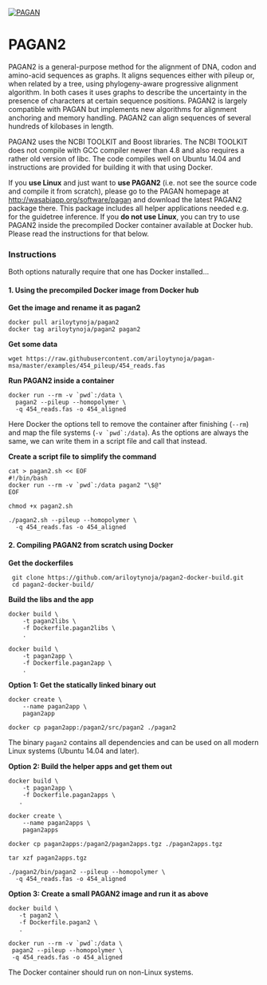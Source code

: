 
[![PAGAN](http://wasabiapp.org/download/theme/icons/pagan.png)](http://wasabiapp.org/software/pagan/) 
# PAGAN2
PAGAN2 is a general-purpose method for the alignment of DNA, codon and amino-acid sequences as graphs. It aligns sequences either with pileup or, when related by a tree, using phylogeny-aware progressive alignment algorithm. In both cases it uses graphs to describe the uncertainty in the presence of characters at certain sequence positions. PAGAN2 is largely compatible with PAGAN but implements new algorithms for alignment anchoring and memory handling. PAGAN2 can align sequences of several hundreds of kilobases in length.

PAGAN2 uses the NCBI TOOLKIT and Boost libraries. The NCBI TOOLKIT does not compile with GCC compiler newer than 4.8 and also requires a rather old version of libc. The code compiles well on Ubuntu 14.04 and instructions are provided for building it with that using Docker.

If you **use Linux** and just want to **use PAGAN2** (i.e. not see the source code and compile it from scratch), please go to the PAGAN homepage at http://wasabiapp.org/software/pagan and download the latest PAGAN2 package there. This package includes all helper applications needed e.g. for the guidetree inference. If you **do not use Linux**, you can try to use PAGAN2 inside the precompiled Docker container available at Docker hub. Please read the instructions for that below.

### Instructions
Both options naturally require that one has Docker installed...

#### 1. Using the precompiled Docker image from Docker hub

**Get the image and rename it as pagan2**
```
docker pull ariloytynoja/pagan2
docker tag ariloytynoja/pagan2 pagan2
```

**Get some data**
```
wget https://raw.githubusercontent.com/ariloytynoja/pagan-msa/master/examples/454_pileup/454_reads.fas 
```

**Run PAGAN2 inside a container**
```
docker run --rm -v `pwd`:/data \
  pagan2 --pileup --homopolymer \
  -q 454_reads.fas -o 454_aligned
```
Here Docker the options tell to remove the container after finishing (``--rm``) and map the file systems (``-v `pwd`:/data``). As the options are always the same, we can write them in a script file and call that instead.

**Create a script file to simplify the command**
```
cat > pagan2.sh << EOF 
#!/bin/bash
docker run --rm -v `pwd`:/data pagan2 "\$@"
EOF

chmod +x pagan2.sh 

./pagan2.sh --pileup --homopolymer \
  -q 454_reads.fas -o 454_aligned
```

#### 2. Compiling PAGAN2 from scratch using Docker

**Get the dockerfiles**
```
 git clone https://github.com/ariloytynoja/pagan2-docker-build.git
 cd pagan2-docker-build/
 ```
 
**Build the libs and the app**
```
docker build \
    -t pagan2libs \
    -f Dockerfile.pagan2libs \
    .

docker build \
    -t pagan2app \
    -f Dockerfile.pagan2app \
    .
 ```
 
**Option 1: Get the statically linked binary out**
```
docker create \
    --name pagan2app \
    pagan2app

docker cp pagan2app:/pagan2/src/pagan2 ./pagan2
 ```
 The binary ```pagan2``` contains all dependencies and can be used on all modern Linux systems (Ubuntu 14.04 and later).
 
 
 **Option 2: Build the helper apps and get them out**
```
docker build \
    -t pagan2app \
    -f Dockerfile.pagan2apps \
   .
   
docker create \
    --name pagan2apps \
    pagan2apps

docker cp pagan2apps:/pagan2/pagan2apps.tgz ./pagan2apps.tgz

tar xzf pagan2apps.tgz

./pagan2/bin/pagan2 --pileup --homopolymer \
  -q 454_reads.fas -o 454_aligned
```

 **Option 3: Create a small PAGAN2 image and run it as above**
 ```
 docker build \
    -t pagan2 \
    -f Dockerfile.pagan2 \
    .
    
docker run --rm -v `pwd`:/data \
  pagan2 --pileup --homopolymer \
  -q 454_reads.fas -o 454_aligned
```
The Docker container should run on non-Linux systems.
